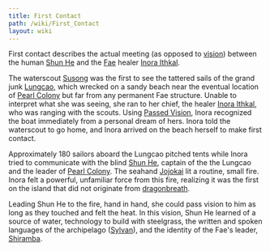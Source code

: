 ```yaml
---
title: First Contact
path: /wiki/First_Contact
layout: wiki
---
```


First contact describes the actual meeting (as opposed to
[vision](/wiki/Vision_of_Landfall "wikilink")) between the human [Shun
He](/wiki/Shun_He "wikilink") and the [Fae](Fae "wikilink") healer [Inora
Ithkal](/wiki/Inora_Ithkal "wikilink").

The waterscout [Susong](/wiki/Susong "wikilink") was the first to see the
tattered sails of the grand junk [Lungcao](/wiki/Lungcao "wikilink"), which
wrecked on a sandy beach near the eventual location of [Pearl
Colony](/wiki/Pearl_Colony "wikilink") but far from any permanent Fae
structure. Unable to interpret what she was seeing, she ran to her
chief, the healer [Inora Ithkal](/wiki/Inora_Ithkal "wikilink"), who was
ranging with the scouts. Using [Passed
Vision](/wiki/Passed_Vision "wikilink"), Inora recognized the boat immediately
from a personal dream of hers. Inora told the waterscout to go home, and
Inora arrived on the beach herself to make first contact.

Approximately 180 sailors aboard the Lungcao pitched tents while Inora
tried to communicate with the blind [Shun He](/wiki/Shun_He "wikilink"),
captain of the the Lungcao and the leader of [Pearl
Colony](/wiki/Pearl_Colony "wikilink"). The seahand
[Jojokai](/wiki/Jojokai "wikilink") lit a routine, small fire. Inora felt a
powerful, unfamiliar force from this fire, realizing it was the first on
the island that did not originate from
[dragonbreath](dragonbreath "wikilink").

Leading Shun He to the fire, hand in hand, she could pass vision to him
as long as they touched and felt the heat. In this vision, Shun He
learned of a source of water, technology to build with steelgrass, the
written and spoken languages of the archipelago
([Sylvan](/wiki/Wyspan "wikilink")), and the identity of the Fae's leader,
[Shiramba](/wiki/Shiramba "wikilink").
